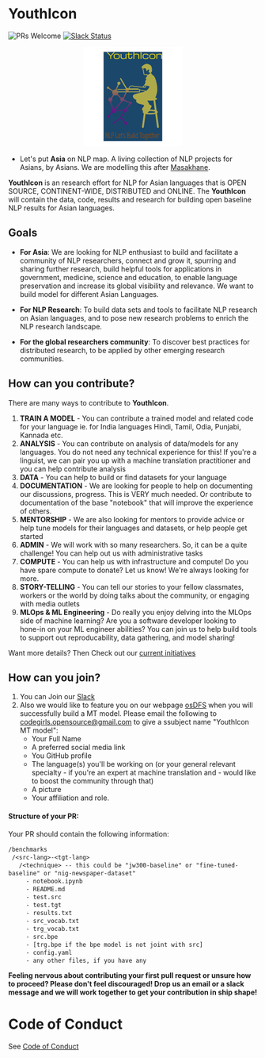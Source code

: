 # YouthIcon

![PRs Welcome](https://img.shields.io/badge/PRs-welcome-brightgreen.svg)
[![Slack Status](https://img.shields.io/badge/slack-join_chat-white.svg?logo=slack&style=social)](https://join.slack.com/t/osdfs/shared_invite/zt-eecws9vb-zvmzBeSPgBZrE9RWVj43Sw)

<div align="center">
<img src="asset/youthicon.png" >
</div>

- Let's put **Asia** on NLP map. A living collection of NLP projects for Asians, by Asians. We are modelling this after [Masakhane](https://masakhane.io/).

**YouthIcon** is an research effort for NLP for Asian languages that is OPEN SOURCE, CONTINENT-WIDE, DISTRIBUTED and ONLINE. The **YouthIcon** will contain the data, code, results and research for building open baseline NLP results for Asian languages.

## Goals
- **For Asia**: We are looking for NLP enthusiast to build and facilitate a community of NLP researchers, connect and grow it, spurring and sharing further research, build helpful tools for applications in government, medicine, science and education, to enable language preservation and increase its global visibility and relevance. We want to build model for different Asian Languages. 

- **For NLP Research**: To build data sets and tools to facilitate NLP research on Asian languages, and to pose new research problems to enrich the NLP research landscape.

- **For the global researchers community**: To discover best practices for distributed research, to be applied by other emerging research communities.

## How can you contribute?

There are many ways to contribute to **YouthIcon**.

1. **TRAIN A MODEL** - You can contribute a trained model and related code for your language ie. for India languages Hindi, Tamil, Odia, Punjabi, Kannada etc.
2. **ANALYSIS** - You can contribute on analysis of data/models for any languages. You do not need any technical experience for this! If you're a linguist, we can pair you up with a machine translation practitioner and you can help contribute analysis
3. **DATA** - You can help to build or find datasets for your language
4. **DOCUMENTATION** - We are looking for people to help on documenting our discussions, progress. This is VERY much needed. Or contribute to documentation of the base "notebook" that will improve the experience of others.
5. **MENTORSHIP** - We are also looking for mentors to provide advice or help tune models for their languages and datasets, or help people get started
6. **ADMIN** - We will work with so many researchers. So, it can be a quite challenge! You can help out us with administrative tasks
7. **COMPUTE** - You can help us with infrastructure and compute! Do you have spare compute to donate? Let us know! We're always looking for more.
9. **STORY-TELLING** - You can tell our stories to your fellow classmates, workers or the world by doing talks about the community, or engaging with media outlets
10. **MLOps & ML Engineering** - Do really you enjoy delving into the MLOps side of machine learning? Are you a software developer looking to hone-in on your ML engineer abilities? You can join us to help build tools to support out reproducability, data gathering, and model sharing!

Want more details? Then Check out our [current initiatives](https://github.com/osDFS/YouthIcon/blob/master/initiatives.md)

## How can you join?

1. You can Join our [Slack](https://join.slack.com/t/youthiconworkspace/shared_invite/zt-e102vcid-l9LyldQJ303mePF9rxGWDQ)
2. Also we would like to feature you on our webpage [osDFS](https://www.osdfs.in) when you will successfully build a MT model. Please email the following to codegirls.opensource@gmail.com to give a ssubject name "YouthIcon MT model":
    - Your Full Name
    - A preferred social media link
    - You GitHub profile
    - The language(s) you'll be working on (or your general relevant specialty - if you're an expert at machine translation and - would like to boost the community through that)
    - A picture
    - Your affiliation and role.

#### Structure of your PR:

Your PR should contain the following information:

 ```
/benchmarks
  /<src-lang>-<tgt-lang>
    /<technique> -- this could be "jw300-baseline" or "fine-tuned-baseline" or "nig-newspaper-dataset"
      - notebook.ipynb
      - README.md
      - test.src
      - test.tgt
      - results.txt
      - src_vocab.txt
      - trg_vocab.txt
      - src.bpe
      - [trg.bpe if the bpe model is not joint with src]
      - config.yaml
      - any other files, if you have any
```


**Feeling nervous about contributing your first pull request or unsure how to proceed? Please don't feel discouraged! Drop us an email or a slack message and we will work together to get your contribution in ship shape!**

# Code of Conduct

See [Code of Conduct](https://github.com/osDFS/Code-of-Conduct/blob/master/code-of-conduct.md)


